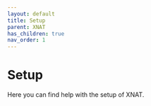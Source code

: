 ```yaml
---
layout: default
title: Setup
parent: XNAT
has_children: true
nav_order: 1
---
```


# Setup

Here you can find help with the setup of XNAT.